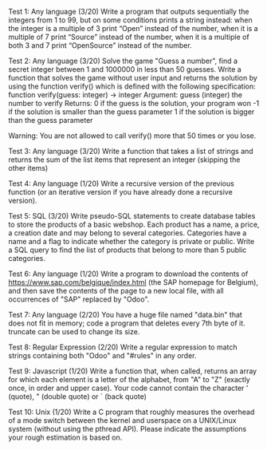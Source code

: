 

Test 1: Any language (3/20)
Write a program that outputs sequentially the integers from 1 to 99, but on some conditions prints a string instead:
when the integer is a multiple of 3 print “Open” instead of the number,
when it is a multiple of 7 print “Source” instead of the number,
when it is a multiple of both 3 and 7 print “OpenSource” instead of the number.

Test 2: Any language (3/20)
Solve the game "Guess a number", find a secret integer between 1 and 1000000
in less than 50 guesses. Write a function that solves the game without user input and returns the
solution by using the function verify() which is defined with the following
specification:
function verify(guess: integer) -> integer
Argument:
     guess (integer) the number to verify
Returns:
     0 if the guess is the solution, your program won
     -1 if the solution is smaller than the guess parameter
     1  if the solution is bigger than the guess parameter

Warning: You are not allowed to call verify() more that 50 times or you lose.


Test 3: Any language (3/20)
Write a function that takes a list of strings and returns the sum of the list items that represent an integer (skipping the other items)

Test 4: Any language (1/20)
Write a recursive version of the previous function (or an iterative version if you have already done a recursive version).

Test 5: SQL (3/20)
Write pseudo-SQL statements to create database tables to store the products of a basic webshop. Each product has a name, a price, a creation date and may belong to several categories. Categories have a name and a flag to indicate whether the category is private or public.
Write a SQL query to find the list of products that belong to more than 5 public categories.

Test 6: Any language (1/20)
Write a program to download the contents of https://www.sap.com/belgique/index.html (the SAP homepage for Belgium), and then save the contents of the page to a new local file, with all occurrences of "SAP" replaced by "Odoo".

Test 7: Any language (2/20)
You have a huge file named "data.bin" that does not fit in memory; code a program that deletes every 7th byte of it. truncate can be used to change its size.

Test 8: Regular Expression (2/20)
Write a regular expression to match strings containing both "Odoo" and "#rules" in any order.

Test 9: Javascript (1/20)
Write a function that, when called, returns an array for which each element is a letter of the alphabet, from "A" to "Z" (exactly once, in order and upper case). Your code cannot contain the character ' (quote), " (double quote) or ` (back quote)

Test 10: Unix (1/20)
Write a C program that roughly measures the overhead of a mode switch between the kernel and userspace on a UNIX/Linux system (without using the pthread API). Please indicate the assumptions your rough estimation is based on.